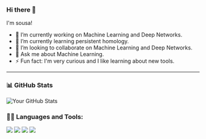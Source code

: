 ### Hi there 👋

I'm sousa!

- 🔭 I’m currently working on Machine Learning and Deep Networks.
- 🌱 I’m currently learning persistent homology.
- 👯 I’m looking to collaborate on Machine Learning and Deep Networks.
- 💬 Ask me about Machine Learning.
- ⚡ Fun fact: I'm very curious and I like learning about new tools.

---

### 📊 GitHub Stats

![Your GitHub Stats](https://github-readme-stats.vercel.app/api?username=yourusername&show_icons=true&theme=radical)



### 🧑‍💻 Languages and Tools:

<p>
  <img src="https://img.shields.io/badge/-Python-000?style=for-the-badge&logo=python&logoColor=FFD43B" />
  <img src="https://img.shields.io/badge/-C++-000?style=for-the-badge&logo=C++&logoColor=F7DF1E" />
  <img src="https://img.shields.io/badge/-flask_python-000?style=for-the-badge&logo=flask python&logoColor=339933" />
  <img src="https://img.shields.io/badge/-React-000?style=for-the-badge&logo=react&logoColor=61DAFB" />
</p>

